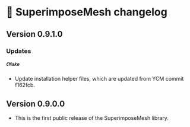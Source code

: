 # 📜 SuperimposeMesh changelog

## Version 0.9.1.0

### Updates
##### `CMake`
 - Update installation helper files, which are updated from YCM commit f162fcb.

## Version 0.9.0.0

 - This is the first public release of the SuperimposeMesh library.
